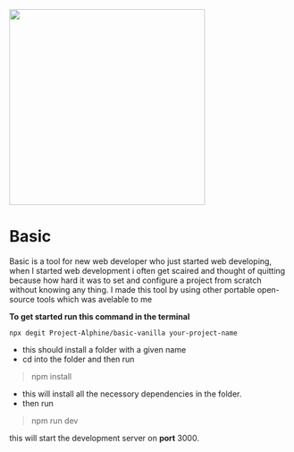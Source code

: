 <img src="https://github.com/Project-Alphine/basic-vanilla/blob/main/utils/main-img.png" height="350px">

# Basic
Basic is a tool for new web developer who just started web developing, when I started web development i often get scaired and thought of quitting because how hard it was to set and configure a project from scratch without knowing any thing. I made this tool by using other portable open-source tools which was avelable to me

**To get started run this command in the terminal**

    npx degit Project-Alphine/basic-vanilla your-project-name
- this should install a folder with a given name
- cd into the folder and then run
> npm install
- this will install all the necessory dependencies in the folder.
- then run
>npm run dev

this will start the development server on **port** 3000.

